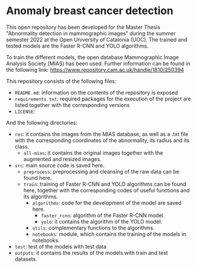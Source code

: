 # Anomaly breast cancer detection

This open repository has been developed for the Master Thesis "Abnormality detection in mammographic images" during the summer semester 2022 at the Open University of Catalonia (UOC). The trained and tested models are the Faster R-CNN and YOLO algorithms. 

To train the different models, the open database Mammographic Image Analysis Society (MIAS) has been used. Further information can be found in the following link: https://www.repository.cam.ac.uk/handle/1810/250394


This repository consists of the following files:

* `README.md`: information on the contents of the repository is exposed
* `requirements.txt`: required packages for the execution of the project are listed together with the corresponding versions
* `LICENSE`: 

And the following directories:
* `res`: it contains the images from the MIAS database, as well as a .txt file with the corresponding coordinates of the abnormality, its radius and its class.
    * `all-mias`: it contains the original images together with the augmented and resized images. 
* `src`: main source code is saved here.
    * `preprocess`: preprocessing and cleansing of the raw data can be found here.
    * `train`: training of Faster R-CNN and YOLO algorithms can be found here, together with the corresponding codes of useful functions and its algorithms.
        * `algorithms`: code for the development of the model are saved here.
            * `faster_rcnn`: algorithm of the Faster R-CNN model.
            * `yolo`: it contains the algorithm of the YOLO model.
        * `utils`: complementary functions to the algorithms.
        * `notebooks`: module, which contains the training of the models in notebooks.
* `test`: test of the models with test data
* `outputs`: it contains the results of the models with train and test datasets. 
